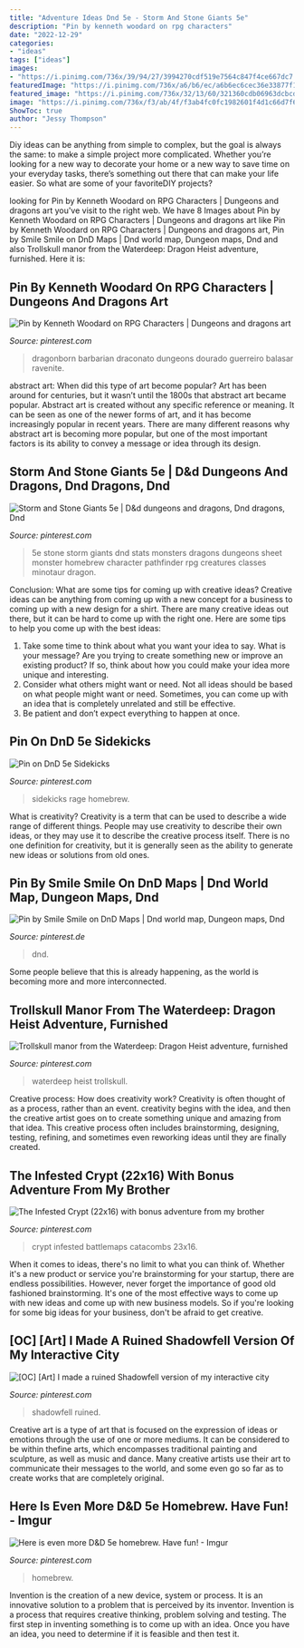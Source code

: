 ```yaml
---
title: "Adventure Ideas Dnd 5e - Storm And Stone Giants 5e"
description: "Pin by kenneth woodard on rpg characters"
date: "2022-12-29"
categories:
- "ideas"
tags: ["ideas"]
images:
- "https://i.pinimg.com/736x/39/94/27/3994270cdf519e7564c847f4ce667dc7.jpg"
featuredImage: "https://i.pinimg.com/736x/a6/b6/ec/a6b6ec6cec36e33877f1953aaae6e3ea.jpg"
featured_image: "https://i.pinimg.com/736x/32/13/60/321360cdb06963dcbcdbdb433b912f71.jpg"
image: "https://i.pinimg.com/736x/f3/ab/4f/f3ab4fc0fc1982601f4d1c66d7f645b0.jpg"
ShowToc: true
author: "Jessy Thompson"
---
```



Diy ideas can be anything from simple to complex, but the goal is always the same: to make a simple project more complicated. Whether you’re looking for a new way to decorate your home or a new way to save time on your everyday tasks, there’s something out there that can make your life easier. So what are some of your favoriteDIY projects?

	

		
looking for Pin by Kenneth Woodard on RPG Characters | Dungeons and dragons art you've visit to the right web. We have 8 Images about Pin by Kenneth Woodard on RPG Characters | Dungeons and dragons art like Pin by Kenneth Woodard on RPG Characters | Dungeons and dragons art, Pin by Smile Smile on DnD Maps | Dnd world map, Dungeon maps, Dnd and also Trollskull manor from the Waterdeep: Dragon Heist adventure, furnished. Here it is:
		
    
## Pin By Kenneth Woodard On RPG Characters | Dungeons And Dragons Art

<img loading=lazy src="https://i.pinimg.com/736x/f3/ab/4f/f3ab4fc0fc1982601f4d1c66d7f645b0.jpg" onerror="this.onerror=null;this.src='https://tse3.mm.bing.net/th?id=OIP.m8QRG1ERBJ_w5vrBU2S8-gHaJl&amp;pid=15.1';" alt="Pin by Kenneth Woodard on RPG Characters | Dungeons and dragons art">

_Source: pinterest.com_

>dragonborn barbarian draconato dungeons dourado guerreiro balasar ravenite. 

	

abstract art: When did this type of art become popular?
Art has been around for centuries, but it wasn’t until the 1800s that abstract art became popular. Abstract art is created without any specific reference or meaning. It can be seen as one of the newer forms of art, and it has become increasingly popular in recent years. There are many different reasons why abstract art is becoming more popular, but one of the most important factors is its ability to convey a message or idea through its design.

    
## Storm And Stone Giants 5e | D&amp;d Dungeons And Dragons, Dnd Dragons, Dnd

<img loading=lazy src="https://i.pinimg.com/736x/39/94/27/3994270cdf519e7564c847f4ce667dc7.jpg" onerror="this.onerror=null;this.src='https://tse3.mm.bing.net/th?id=OIP.q9NGkPlxRw_iXgC0RltzpAHaKJ&amp;pid=15.1';" alt="Storm and Stone Giants 5e | D&amp;d dungeons and dragons, Dnd dragons, Dnd">

_Source: pinterest.com_

>5e stone storm giants dnd stats monsters dragons dungeons sheet monster homebrew character pathfinder rpg creatures classes minotaur dragon. 

	

Conclusion: What are some tips for coming up with creative ideas?
Creative ideas can be anything from coming up with a new concept for a business to coming up with a new design for a shirt. There are many creative ideas out there, but it can be hard to come up with the right one. Here are some tips to help you come up with the best ideas: 
1) Take some time to think about what you want your idea to say. What is your message? Are you trying to create something new or improve an existing product? If so, think about how you could make your idea more unique and interesting. 
2) Consider what others might want or need. Not all ideas should be based on what people might want or need. Sometimes, you can come up with an idea that is completely unrelated and still be effective. 
3) Be patient and don’t expect everything to happen at once.

    
## Pin On DnD 5e Sidekicks

<img loading=lazy src="https://i.pinimg.com/736x/a6/b6/ec/a6b6ec6cec36e33877f1953aaae6e3ea.jpg" onerror="this.onerror=null;this.src='https://tse4.mm.bing.net/th?id=OIP.VMeqns4ICKUB39g7OHt82gHaDM&amp;pid=15.1';" alt="Pin on DnD 5e Sidekicks">

_Source: pinterest.com_

>sidekicks rage homebrew. 

	

What is creativity?
Creativity is a term that can be used to describe a wide range of different things. People may use creativity to describe their own ideas, or they may use it to describe the creative process itself. There is no one definition for creativity, but it is generally seen as the ability to generate new ideas or solutions from old ones.

    
## Pin By Smile Smile On DnD Maps | Dnd World Map, Dungeon Maps, Dnd

<img loading=lazy src="https://i.pinimg.com/736x/28/27/a9/2827a9acf5b3f3b569e4ebd4e3403975.jpg" onerror="this.onerror=null;this.src='https://tse3.mm.bing.net/th?id=OIP.MPzC3GCyfh1h3PQGqLyrXAHaIl&amp;pid=15.1';" alt="Pin by Smile Smile on DnD Maps | Dnd world map, Dungeon maps, Dnd">

_Source: pinterest.de_

>dnd. 

	

Some people believe that this is already happening, as the world is becoming more and more interconnected. 

    
## Trollskull Manor From The Waterdeep: Dragon Heist Adventure, Furnished

<img loading=lazy src="https://i.pinimg.com/736x/eb/89/2b/eb892b640371beea9c66e56421111465.jpg" onerror="this.onerror=null;this.src='https://tse3.mm.bing.net/th?id=OIP.TgnJagUg5keEqkcPFtbiGAHaKC&amp;pid=15.1';" alt="Trollskull manor from the Waterdeep: Dragon Heist adventure, furnished">

_Source: pinterest.com_

>waterdeep heist trollskull. 

	

Creative process: How does creativity work?
Creativity is often thought of as a process, rather than an event. creativity begins with the idea, and then the creative artist goes on to create something unique and amazing from that idea. This creative process often includes brainstorming, designing, testing, refining, and sometimes even reworking ideas until they are finally created.

    
## The Infested Crypt (22x16) With Bonus Adventure From My Brother

<img loading=lazy src="https://i.pinimg.com/736x/32/13/60/321360cdb06963dcbcdbdb433b912f71.jpg" onerror="this.onerror=null;this.src='https://tse3.mm.bing.net/th?id=OIP.RHs0sZ_3cXETigWQfXs2iwHaFZ&amp;pid=15.1';" alt="The Infested Crypt (22x16) with bonus adventure from my brother">

_Source: pinterest.com_

>crypt infested battlemaps catacombs 23x16. 

	

When it comes to ideas, there's no limit to what you can think of. Whether it's a new product or service you're brainstorming for your startup, there are endless possibilities. However, never forget the importance of good old fashioned brainstorming. It's one of the most effective ways to come up with new ideas and come up with new business models. So if you're looking for some big ideas for your business, don't be afraid to get creative.

    
## [OC] [Art] I Made A Ruined Shadowfell Version Of My Interactive City

<img loading=lazy src="https://i.pinimg.com/736x/ea/8f/10/ea8f10660bd194f5d90d34a6bad45167.jpg" onerror="this.onerror=null;this.src='https://tse4.mm.bing.net/th?id=OIP.FxdZUPVcdma3pa59HIDRHQHaJl&amp;pid=15.1';" alt="[OC] [Art] I made a ruined Shadowfell version of my interactive city">

_Source: pinterest.com_

>shadowfell ruined. 

	

Creative art is a type of art that is focused on the expression of ideas or emotions through the use of one or more mediums. It can be considered to be within thefine arts, which encompasses traditional painting and sculpture, as well as music and dance. Many creative artists use their art to communicate their messages to the world, and some even go so far as to create works that are completely original.

    
## Here Is Even More D&amp;D 5e Homebrew. Have Fun! - Imgur

<img loading=lazy src="https://i.pinimg.com/736x/7a/e8/fa/7ae8fab5f994aae857ab208b365e41ac.jpg" onerror="this.onerror=null;this.src='https://tse3.mm.bing.net/th?id=OIP.rTFTKub8fxdfnYPUeCstagHaKf&amp;pid=15.1';" alt="Here is even more D&amp;D 5e homebrew. Have fun! - Imgur">

_Source: pinterest.com_

>homebrew. 

	

Invention is the creation of a new device, system or process. It is an innovative solution to a problem that is perceived by its inventor. Invention is a process that requires creative thinking, problem solving and testing. The first step in inventing something is to come up with an idea. Once you have an idea, you need to determine if it is feasible and then test it.

